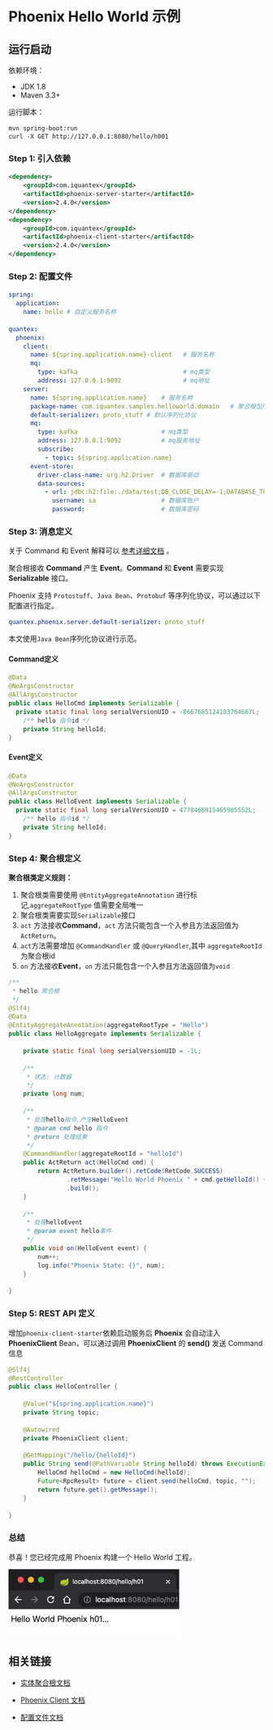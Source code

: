# Phoenix Hello World 示例

## 运行启动

依赖环境：
- JDK 1.8
- Maven 3.3+

运行脚本：
```shell
mvn spring-boot:run
curl -X GET http://127.0.0.1:8080/hello/h001 
```

### Step 1: 引入依赖

```xml
<dependency>
    <groupId>com.iquantex</groupId>
    <artifactId>phoenix-server-starter</artifactId>
    <version>2.4.0</version>
</dependency>
<dependency>
    <groupId>com.iquantex</groupId>
    <artifactId>phoenix-client-starter</artifactId>
    <version>2.4.0</version>
</dependency>
```

### Step 2: 配置文件

```yaml
spring:
  application:
    name: hello # 自定义服务名称

quantex:
  phoenix:
    client:
      name: ${spring.application.name}-client   # 服务名称
      mq:
        type: kafka                             # mq类型
        address: 127.0.0.1:9092                 # mq地址
    server:
      name: ${spring.application.name}    # 服务名称
      package-name: com.iquantex.samples.helloworld.domain   # 聚合根包所在路径
      default-serializer: proto_stuff # 默认序列化协议
      mq:
        type: kafka                       # mq类型
        address: 127.0.0.1:9092           # mq服务地址
        subscribe:
          - topic: ${spring.application.name}
      event-store:
        driver-class-name: org.h2.Driver  # 数据库驱动
        data-sources:
          - url: jdbc:h2:file:./data/test;DB_CLOSE_DELAY=-1;DATABASE_TO_UPPER=FALSE;INIT=CREATE SCHEMA IF NOT EXISTS PUBLIC # 数据库链接url
            username: sa                  # 数据库账户
            password:                     # 数据库密码
```

### Step 3: 消息定义

关于 Command 和 Event 解释可以 [参考详细文档](https://phoenix.iquantex.com/docs/phoenix-2.x/phoenix-core/phoenix-core-event-souring) 。

聚合根接收 **Command** 产生 **Event**。**Command** 和 **Event** 需要实现 **Serializable** 接口。

Phoenix 支持 `Protostuff`、`Java Bean`、`Protobuf` 等序列化协议，可以通过以下配置进行指定。

```yaml
quantex.phoenix.server.default-serializer: proto_stuff
```

本文使用`Java Bean`序列化协议进行示范。

#### Command定义

```java
@Data
@NoArgsConstructor
@AllArgsConstructor
public class HelloCmd implements Serializable {
  private static final long serialVersionUID = -8667685124103764667L;
	/** hello 指令id */
    private String helloId;
}
```

#### Event定义

```java
@Data
@NoArgsConstructor
@AllArgsConstructor
public class HelloEvent implements Serializable {
  private static final long serialVersionUID = 4778468915465985552L;
	/** hello 指令id */
    private String helloId;
}
```

### Step 4: 聚合根定义

**聚合根类定义规则：**

1. 聚合根类需要使用 `@EntityAggregateAnnotation` 进行标记,`aggregateRootType` 值需要全局唯一
2. 聚合根类需要实现`Serializable`接口
3. `act` 方法接收**Command**，`act` 方法只能包含一个入参且方法返回值为`ActReturn`。
4. `act`方法需要增加 `@CommandHandler` 或 `@QueryHandler`,其中 `aggregateRootId` 为聚合根id
5. `on` 方法接收**Event**，`on` 方法只能包含一个入参且方法返回值为`void`

```java
/**
 * hello 聚合根
 */
@Slf4j
@Data
@EntityAggregateAnnotation(aggregateRootType = "Hello")
public class HelloAggregate implements Serializable {

    private static final long serialVersionUID = -1L;

    /**
     * 状态: 计数器
     */
    private long num;

    /**
     * 处理hello指令,产生HelloEvent
     * @param cmd hello 指令
     * @return 处理结果
     */
    @CommandHandler(aggregateRootId = "helloId")
    public ActReturn act(HelloCmd cmd) {
        return ActReturn.builder().retCode(RetCode.SUCCESS)
                .retMessage("Hello World Phoenix " + cmd.getHelloId() + "...").event(new HelloEvent(cmd.getHelloId()))
                .build();
    }

    /**
     * 处理helloEvent
     * @param event hello事件
     */
    public void on(HelloEvent event) {
        num++;
        log.info("Phoenix State: {}", num);
    }

}
```

### Step 5: REST API 定义

增加`phoenix-client-starter`依赖启动服务后 **Phoenix** 会自动注入 **PhoenixClient** Bean，可以通过调用 **PhoenixClient** 的 **send()** 发送 Command 信息

```java
@Slf4j
@RestController
public class HelloController {

    @Value("${spring.application.name}")
    private String topic;

    @Autowired
    private PhoenixClient client;

    @GetMapping("/hello/{helloId}")
    public String send(@PathVariable String helloId) throws ExecutionException, InterruptedException {
        HelloCmd helloCmd = new HelloCmd(helloId);
        Future<RpcResult> future = client.send(helloCmd, topic, "");
        return future.get().getMessage();
    }

}
```

### 总结
恭喜！您已经完成用 Phoenix 构建一个 Hello World 工程。

![show](./doc/helloworld.png)

## 相关链接

- [实体聚合根文档](https://phoenix.iquantex.com/docs/phoenix-2.x/phoenix-core/phoenix-core-entity-aggregate)

- [Phoenix Client 文档](https://phoenix.iquantex.com/docs/phoenix-2.x/phoenix-core/phoenix-core-client)

- [配置文件文档](https://phoenix.iquantex.com/docs/phoenix-2.x/phoenix-core/phoenix-core-config)



